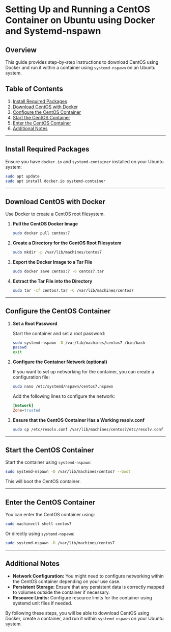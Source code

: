# Setting Up and Running a CentOS Container on Ubuntu using Docker and Systemd-nspawn

## Overview

This guide provides step-by-step instructions to download CentOS using Docker and run it within a container using `systemd-nspawn` on an Ubuntu system.

## Table of Contents

1. [Install Required Packages](#install-required-packages)
2. [Download CentOS with Docker](#download-centos-with-docker)
3. [Configure the CentOS Container](#configure-the-centos-container)
4. [Start the CentOS Container](#start-the-centos-container)
5. [Enter the CentOS Container](#enter-the-centos-container)
6. [Additional Notes](#additional-notes)

---

## Install Required Packages

Ensure you have `docker.io` and `systemd-container` installed on your Ubuntu system:

```sh
sudo apt update
sudo apt install docker.io systemd-container
```

---

## Download CentOS with Docker

Use Docker to create a CentOS root filesystem.

1. **Pull the CentOS Docker Image**

   ```sh
   sudo docker pull centos:7
   ```

2. **Create a Directory for the CentOS Root Filesystem**

   ```sh
   sudo mkdir -p /var/lib/machines/centos7
   ```

3. **Export the Docker Image to a Tar File**

   ```sh
   sudo docker save centos:7 -o centos7.tar
   ```

4. **Extract the Tar File into the Directory**

   ```sh
   sudo tar -xf centos7.tar -C /var/lib/machines/centos7
   ```

---

## Configure the CentOS Container

1. **Set a Root Password**

   Start the container and set a root password:

   ```sh
   sudo systemd-nspawn -D /var/lib/machines/centos7 /bin/bash
   passwd
   exit
   ```

2. **Configure the Container Network (optional)**

   If you want to set up networking for the container, you can create a configuration file:

   ```sh
   sudo nano /etc/systemd/nspawn/centos7.nspawn
   ```

   Add the following lines to configure the network:

   ```ini
   [Network]
   Zone=trusted
   ```

3. **Ensure that the CentOS Container Has a Working resolv.conf**

   ```sh
   sudo cp /etc/resolv.conf /var/lib/machines/centos7/etc/resolv.conf
   ```

---

## Start the CentOS Container

Start the container using `systemd-nspawn`:

```sh
sudo systemd-nspawn -D /var/lib/machines/centos7 --boot
```

This will boot the CentOS container.

---

## Enter the CentOS Container

You can enter the CentOS container using:

```sh
sudo machinectl shell centos7
```

Or directly using `systemd-nspawn`:

```sh
sudo systemd-nspawn -D /var/lib/machines/centos7
```

---

## Additional Notes

- **Network Configuration:** You might need to configure networking within the CentOS container depending on your use case.
- **Persistent Storage:** Ensure that any persistent data is correctly mapped to volumes outside the container if necessary.
- **Resource Limits:** Configure resource limits for the container using systemd unit files if needed.

By following these steps, you will be able to download CentOS using Docker, create a container, and run it within `systemd-nspawn` on your Ubuntu system.
